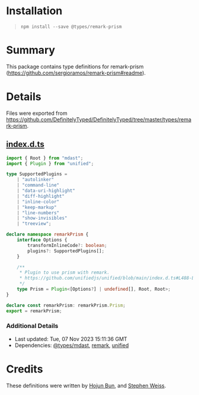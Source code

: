 # Installation
> `npm install --save @types/remark-prism`

# Summary
This package contains type definitions for remark-prism (https://github.com/sergioramos/remark-prism#readme).

# Details
Files were exported from https://github.com/DefinitelyTyped/DefinitelyTyped/tree/master/types/remark-prism.
## [index.d.ts](https://github.com/DefinitelyTyped/DefinitelyTyped/tree/master/types/remark-prism/index.d.ts)
````ts
import { Root } from "mdast";
import { Plugin } from "unified";

type SupportedPlugins =
    | "autolinker"
    | "command-line"
    | "data-uri-highlight"
    | "diff-highlight"
    | "inline-color"
    | "keep-markup"
    | "line-numbers"
    | "show-invisibles"
    | "treeview";

declare namespace remarkPrism {
    interface Options {
        transformInlineCode?: boolean;
        plugins?: SupportedPlugins[];
    }

    /**
     * Plugin to use prism with remark.
     * https://github.com/unifiedjs/unified/blob/main/index.d.ts#L488-L489
     */
    type Prism = Plugin<[Options?] | undefined[], Root, Root>;
}

declare const remarkPrism: remarkPrism.Prism;
export = remarkPrism;

````

### Additional Details
 * Last updated: Tue, 07 Nov 2023 15:11:36 GMT
 * Dependencies: [@types/mdast](https://npmjs.com/package/@types/mdast), [remark](https://npmjs.com/package/remark), [unified](https://npmjs.com/package/unified)

# Credits
These definitions were written by [Hojun Bun](https://github.com/bunhojun), and [Stephen Weiss](https://github.com/stephencweiss).

